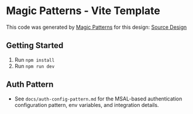 # Magic Patterns - Vite Template

This code was generated by [Magic Patterns](https://magicpatterns.com) for this design: [Source Design](https://www.magicpatterns.com/c/8j94agdyu7oed5hr7zqw47)

## Getting Started

1. Run `npm install`
2. Run `npm run dev`

## Auth Pattern

- See `docs/auth-config-pattern.md` for the MSAL-based authentication configuration pattern, env variables, and integration details.

